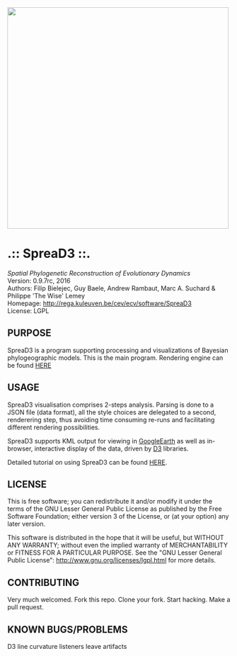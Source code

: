 <img src="http://rega.kuleuven.be/cev/ecv/software/spread3_files/h3n2.png/" width="500" align="center">

.:: SpreaD3 ::.
==============

*Spatial Phylogenetic Reconstruction of Evolutionary Dynamics* <br />
Version: 0.9.7rc, 2016 <br />
Authors: Filip Bielejec, Guy Baele, Andrew Rambaut, Marc A. Suchard & Philippe 'The Wise' Lemey <br />
Homepage: http://rega.kuleuven.be/cev/ecv/software/SpreaD3 <br />
License: LGPL <br />

## PURPOSE
SpreaD3 is a program supporting processing and visualizations of Bayesian phylogeographic models.
This is the main program. Rendering engine can be found [HERE](https://github.com/phylogeography/d3-renderer)

## USAGE
SpreaD3 visualisation comprises 2-steps analysis. Parsing is done to a JSON file (data format), all the style choices are delegated to a second, renderering step, thus avoiding time consuming re-runs and facilitating different rendering possibilities. 

SpreaD3 supports KML output for viewing in [GoogleEarth](http://www.google.com/earth/) as well as in-browser, interactive display of the data, driven by [D3](https://d3js.org/) libraries.

Detailed tutorial on using SpreaD3 can be found [HERE](http://rega.kuleuven.be/cev/ecv/software/SpreaD3_tutorial).

## LICENSE
  This is free software; you can redistribute it and/or modify 
  it under the terms of the GNU Lesser General Public License as 
  published by the Free Software Foundation; either version 3 
  of the License, or (at your option) any later version. 
 
   This software is distributed in the hope that it will be useful,
   but WITHOUT ANY WARRANTY; without even the implied warranty of 
   MERCHANTABILITY or FITNESS FOR A PARTICULAR PURPOSE.  See the 
   "GNU Lesser General Public License": http://www.gnu.org/licenses/lgpl.html for more details.


## CONTRIBUTING
Very much welcomed. Fork this repo. Clone your fork. Start hacking. Make a pull request.

## KNOWN BUGS/PROBLEMS
 D3 line curvature listeners leave artifacts


